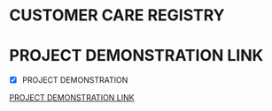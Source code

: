 # CUSTOMER CARE REGISTRY
# PROJECT DEMONSTRATION LINK

- [x] PROJECT DEMONSTRATION

[PROJECT DEMONSTRATION LINK](https://youtu.be/QoZOO9Aa5Mc)
